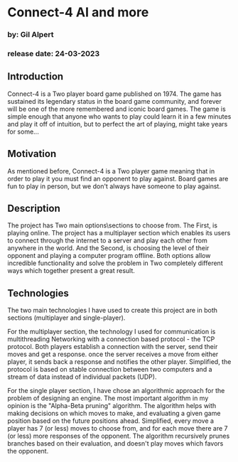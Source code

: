 # Connect-4 AI and more
### by: Gil Alpert
### release date: 24-03-2023

## Introduction
Connect-4 is a Two player board game published on 1974.
The game has sustained its legendary status in the board game community, 
and forever will be one of the more remembered and iconic board games.
The game is simple enough that anyone who wants to play could learn it
in a few minutes and play it off of intuition,
but to perfect the art of playing, might take years for some...

## Motivation
As mentioned before, Connect-4 is a Two player game
meaning that in order to play it you must find an opponent to play against.
Board games are fun to play in person, but we don't always have someone to play against.

## Description
The project has Two main options\sections to choose from.
The First, is playing online. The project has a multiplayer section which enables
its users to connect through the internet to a server and play each other from
anywhere in the world. And the Second, is choosing the level of their opponent
and playing a computer program offline. Both options allow incredible functionality
and solve the problem in Two completely different ways which together present a great
result.

## Technologies
The two main technologies I have used to create this project are in both sections
(multiplayer and single-player).

For the multiplayer section, the technology I used for
communication is multithreading Networking with a connection based protocol - the TCP protocol.
Both players establish a connection with the server, send their moves and get a response.
once the server receives a move from either player, it sends back a response and notifies
the other player. Simplified, the protocol is based on stable connection between two computers
and a stream of data instead of individual packets (UDP).

For the single player section, I have chose an algorithmic approach for the problem of
designing an engine. The most important algorithm in my opinion is the "Alpha-Beta pruning"
algorithm. The algorithm helps with making decisions on which moves to make, and evaluating
a given game position based on the future positions ahead. Simplified,
every move a player has 7 (or less) moves to choose from, and for each move there are 7 (or less)
more responses of the opponent. The algorithm recursively prunes branches based on their
evaluation, and doesn't play moves which favors the opponent.